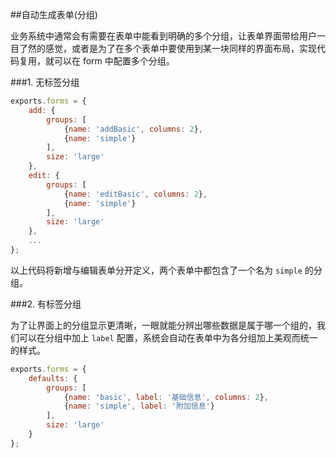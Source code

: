 ##自动生成表单(分组)

业务系统中通常会有需要在表单中能看到明确的多个分组，让表单界面带给用户一目了然的感觉，或者是为了在多个表单中要使用到某一块同样的界面布局，实现代码复用，就可以在 form 中配置多个分组。

###1. 无标签分组

```javascript
exports.forms = {
    add: {
        groups: [
            {name: 'addBasic', columns: 2},
            {name: 'simple'}
        ],
        size: 'large'
    },
    edit: {
        groups: [
            {name: 'editBasic', columns: 2},
            {name: 'simple'}
        ],
        size: 'large'
    },
    ...
};
```

以上代码将新增与编辑表单分开定义，两个表单中都包含了一个名为 `simple` 的分组。

###2. 有标签分组

为了让界面上的分组显示更清晰，一眼就能分辨出哪些数据是属于哪一个组的，我们可以在分组中加上 `label` 配置，系统会自动在表单中为各分组加上美观而统一的样式。

```javascript
exports.forms = {
    defaults: {
        groups: [
            {name: 'basic', label: '基础信息', columns: 2},
            {name: 'simple', label: '附加信息'}
        ],
        size: 'large'
    }
};
```
